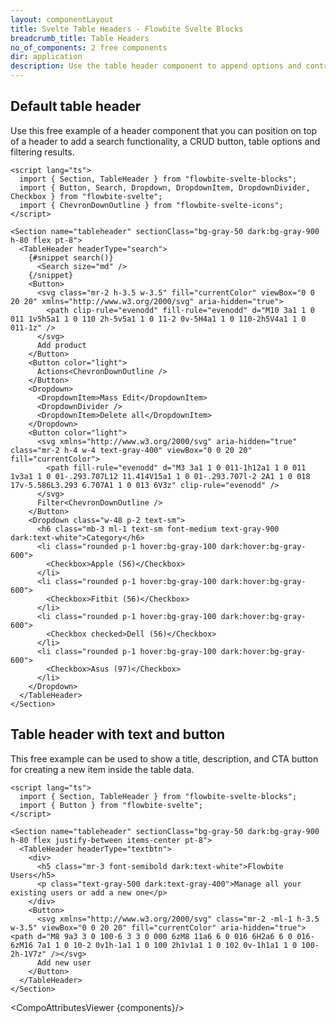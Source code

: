 ```yaml
---
layout: componentLayout
title: Svelte Table Headers - Flowbite Svelte Blocks
breadcrumb_title: Table Headers
no_of_components: 2 free components
dir: application
description: Use the table header component to append options and controls on top of a table component to indicate titles, filters, sorting elements, and other settings.
---
```


<script>
  import { TableProp, TableDefaultRow, CompoAttributesViewer } from '../utils'
  const components = 'TableHeader, Section'
</script>

## Default table header

Use this free example of a header component that you can position on top of a header to add a search functionality, a CRUD button, table options and filtering results.

```svelte example
<script lang="ts">
  import { Section, TableHeader } from "flowbite-svelte-blocks";
  import { Button, Search, Dropdown, DropdownItem, DropdownDivider, Checkbox } from "flowbite-svelte";
  import { ChevronDownOutline } from "flowbite-svelte-icons";
</script>

<Section name="tableheader" sectionClass="bg-gray-50 dark:bg-gray-900 h-80 flex pt-8">
  <TableHeader headerType="search">
    {#snippet search()}
      <Search size="md" />
    {/snippet}
    <Button>
      <svg class="mr-2 h-3.5 w-3.5" fill="currentColor" viewBox="0 0 20 20" xmlns="http://www.w3.org/2000/svg" aria-hidden="true">
        <path clip-rule="evenodd" fill-rule="evenodd" d="M10 3a1 1 0 011 1v5h5a1 1 0 110 2h-5v5a1 1 0 11-2 0v-5H4a1 1 0 110-2h5V4a1 1 0 011-1z" />
      </svg>
      Add product
    </Button>
    <Button color="light">
      Actions<ChevronDownOutline />
    </Button>
    <Dropdown>
      <DropdownItem>Mass Edit</DropdownItem>
      <DropdownDivider />
      <DropdownItem>Delete all</DropdownItem>
    </Dropdown>
    <Button color="light">
      <svg xmlns="http://www.w3.org/2000/svg" aria-hidden="true" class="mr-2 h-4 w-4 text-gray-400" viewBox="0 0 20 20" fill="currentColor">
        <path fill-rule="evenodd" d="M3 3a1 1 0 011-1h12a1 1 0 011 1v3a1 1 0 01-.293.707L12 11.414V15a1 1 0 01-.293.707l-2 2A1 1 0 018 17v-5.586L3.293 6.707A1 1 0 013 6V3z" clip-rule="evenodd" />
      </svg>
      Filter<ChevronDownOutline />
    </Button>
    <Dropdown class="w-48 p-2 text-sm">
      <h6 class="mb-3 ml-1 text-sm font-medium text-gray-900 dark:text-white">Category</h6>
      <li class="rounded p-1 hover:bg-gray-100 dark:hover:bg-gray-600">
        <Checkbox>Apple (56)</Checkbox>
      </li>
      <li class="rounded p-1 hover:bg-gray-100 dark:hover:bg-gray-600">
        <Checkbox>Fitbit (56)</Checkbox>
      </li>
      <li class="rounded p-1 hover:bg-gray-100 dark:hover:bg-gray-600">
        <Checkbox checked>Dell (56)</Checkbox>
      </li>
      <li class="rounded p-1 hover:bg-gray-100 dark:hover:bg-gray-600">
        <Checkbox>Asus (97)</Checkbox>
      </li>
    </Dropdown>
  </TableHeader>
</Section>
```

## Table header with text and button

This free example can be used to show a title, description, and CTA button for creating a new item inside the table data.

```svelte example
<script lang="ts">
  import { Section, TableHeader } from "flowbite-svelte-blocks";
  import { Button } from "flowbite-svelte";
</script>

<Section name="tableheader" sectionClass="bg-gray-50 dark:bg-gray-900 h-80 flex justify-between items-center pt-8">
  <TableHeader headerType="textbtn">
    <div>
      <h5 class="mr-3 font-semibold dark:text-white">Flowbite Users</h5>
      <p class="text-gray-500 dark:text-gray-400">Manage all your existing users or add a new one</p>
    </div>
    <Button>
      <svg xmlns="http://www.w3.org/2000/svg" class="mr-2 -ml-1 h-3.5 w-3.5" viewBox="0 0 20 20" fill="currentColor" aria-hidden="true"><path d="M8 9a3 3 0 100-6 3 3 0 000 6zM8 11a6 6 0 016 6H2a6 6 0 016-6zM16 7a1 1 0 10-2 0v1h-1a1 1 0 100 2h1v1a1 1 0 102 0v-1h1a1 1 0 100-2h-1V7z" /></svg>
      Add new user
    </Button>
  </TableHeader>
</Section>
```

<CompoAttributesViewer {components}/>
